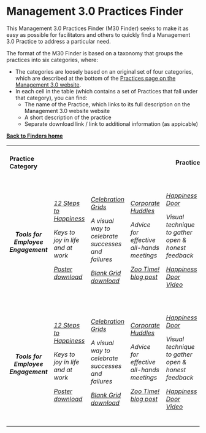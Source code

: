 # Management 3.0 Practices Finder

This Management 3.0 Practices Finder (M30 Finder) seeks to make it as easy as possible for facilitators and others to quickly find a Management 3.0 Practice to address a particular need. 

The format of the M30 Finder is based on a taxonomy that groups the practices into six categories, where:
- The categories are loosely based on an original set of four categories, which are described at the bottom of the [Practices page on the Management 3.0 website](https://management30.com/practice/).
- In each cell in the table (which contains a set of Practices that fall under that category), you can find:
  - The name of the Practice, which links to its full description on the Management 3.0 website website
  - A short description of the practice 
  - Separate download link / link to additional information (as appicable) 
  
**[Back to Finders home](https://gphiliprogers.github.io/finders/)**

<html>
<table>


<tr>
<td>
<h4>Practice Category</h4>
</td>

<td colspan="6" align="center">
<h4>Practices</h4>
</td>
</tr>

<tr>
<td colspan="7">
</td>
</tr>

<tr>
<td align="center">
<h5>Tools for Employee Engagement</h5>
</td>


<td>
<h6>
<p><a href="https://management30.com/practice/happiness-steps/">12 Steps to Happiness</a></p>
<p>Keys to joy in life and at work</p>
<p><a href="https://management30.com/download/22948/">Poster download</a></p>
</h6>
</td>

<td>
<h6>
<p><a href="https://management30.com/practice/celebration-grids/">Celebration Grids</a></p>
<p>A visual way to celebrate successes and failures</p>
<p><a href="https://management30.com/download/22948/">Blank Grid download</a></p>
</h6>
</td>

<td>
<h6>
<p><a href="https://management30.com/practice/corporate-huddles/">Corporate Huddles</a></p>
<p>Advice for effective all-hands meetings</p>
<p><a href="https://management30.com/blog/the-all-hands-meeting-or-zoo-time/">Zoo Time! blog post</a></p>
</h6>
</td>

<td>
<h6>
<p><a href="https://management30.com/practice/happiness-door/">Happiness Door</a></p>
<p>Visual technique to gather open & honest feedback</p>
<p><a href="https://youtu.be/jopq0C7dRZo">Happiness Door Video</a></p>
</h6>
</td>

<td>
<h6>
<p><a href="https://management30.com/practice/kudo-cards/">Kudo Cards</a></p>
<p>Simple way to express appreciation to colleagues</p>
<p><a href="https://management30.com/practice/kudo-cards/#download">Card deck purchase/download</p>
</h6>
</td>

<td>
<h6>
<p><a href="https://management30.com/practice/moving-motivators/">Moving Motivators</a></p>
<p>Interactive means of expressing what we value</p>
<p><a href="https://management30.com/practice/moving-motivators/#download">Card deck purchase/download</a></p>
</h6>
</td>

</tr>



<tr>
<td align="center">
<h5>Tools for Employee Engagement</h5>
</td>


<td>
<h6>
<p><a href="https://management30.com/practice/happiness-steps/">12 Steps to Happiness</a></p>
<p>Keys to joy in life and at work</p>
<p><a href="https://management30.com/download/22948/">Poster download</a></p>
</h6>
</td>

<td>
<h6>
<p><a href="https://management30.com/practice/celebration-grids/">Celebration Grids</a></p>
<p>A visual way to celebrate successes and failures</p>
<p><a href="https://management30.com/download/22948/">Blank Grid download</a></p>
</h6>
</td>

<td>
<h6>
<p><a href="https://management30.com/practice/corporate-huddles/">Corporate Huddles</a></p>
<p>Advice for effective all-hands meetings</p>
<p><a href="https://management30.com/blog/the-all-hands-meeting-or-zoo-time/">Zoo Time! blog post</a></p>
</h6>
</td>

<td>
<h6>
<p><a href="https://management30.com/practice/happiness-door/">Happiness Door</a></p>
<p>Visual technique to gather open & honest feedback</p>
<p><a href="https://youtu.be/jopq0C7dRZo">Happiness Door Video</a></p>
</h6>
</td>

<td>
<h6>
<p><a href="https://management30.com/practice/kudo-cards/">Kudo Cards</a></p>
<p>Simple way to express appreciation to colleagues</p>
<p><a href="https://management30.com/practice/kudo-cards/#download">Card deck purchase/download</p>
</h6>
</td>

<td>
<h6>
<p><a href="https://management30.com/practice/moving-motivators/">Moving Motivators</a></p>
<p>Interactive means of expressing what we value</p>
<p><a href="https://management30.com/practice/moving-motivators/#download">Card deck purchase/download</a></p>
</h6>
</td>
</tr>


</table>
</html>





